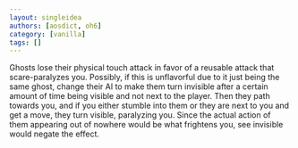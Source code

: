 ```yaml
---
layout: singleidea
authors: [aosdict, oh6]
category: [vanilla]
tags: []
---
```

Ghosts lose their physical touch attack in favor of a reusable attack that scare-paralyzes you. Possibly, if this is unflavorful due to it just being the same ghost, change their AI to make them turn invisible after a certain amount of time being visible and not next to the player. Then they path towards you, and if you either stumble into them or they are next to you and get a move, they turn visible, paralyzing you. Since the actual action of them appearing out of nowhere would be what frightens you, see invisible would negate the effect.
